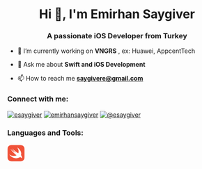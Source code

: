 <h1 align="center">Hi 👋, I'm Emirhan Saygiver</h1>
<h3 align="center">A passionate iOS Developer from Turkey</h3>

- 🔭 I’m currently working on **VNGRS** , ex: Huawei, AppcentTech

- 💬 Ask me about **Swift and iOS Development**

- 📫 How to reach me **saygivere@gmail.com**

<h3 align="left">Connect with me:</h3>
<p align="left">
<a href="https://twitter.com/esaygiver" target="blank"><img align="center" src="https://raw.githubusercontent.com/rahuldkjain/github-profile-readme-generator/master/src/images/icons/Social/twitter.svg" alt="esaygiver" height="30" width="40" /></a>
<a href="https://www.linkedin.com/in/emirhan-sayg%C4%B1ver-9654bb161/" target="blank"><img align="center" src="https://raw.githubusercontent.com/rahuldkjain/github-profile-readme-generator/master/src/images/icons/Social/linked-in-alt.svg" alt="emirhansaygiver" height="30" width="40" /></a>
<a href="https://medium.com/@esaygiver" target="blank"><img align="center" src="https://raw.githubusercontent.com/rahuldkjain/github-profile-readme-generator/master/src/images/icons/Social/medium.svg" alt="@esaygiver" height="30" width="40" /></a>
</p>

<h3 align="left">Languages and Tools:</h3>
<p align="left"> <a href="https://developer.apple.com/swift/" target="_blank" rel="noreferrer"> <img src="https://raw.githubusercontent.com/devicons/devicon/master/icons/swift/swift-original.svg" alt="swift" width="40" height="40"/> </a> </p>
